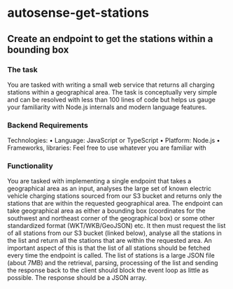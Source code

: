 # autosense-get-stations
## Create an endpoint to get the stations within a bounding box

### The task
You are tasked with writing a small web service that returns all charging stations within a geographical
area. The task is conceptually very simple and can be resolved with less than 100 lines of code but
helps us gauge your familiarity with Node.js internals and modern language features.

### Backend Requirements
Technologies:
• Language: JavaScript or TypeScript
• Platform: Node.js
• Frameworks, libraries: Feel free to use whatever you are familiar with

### Functionality
You are tasked with implementing a single endpoint that takes a geographical area as an input,
analyses the large set of known electric vehicle charging stations sourced from our S3 bucket and
returns only the stations that are within the requested geographical area.
The endpoint can take geographical area as either a bounding box (coordinates for the southwest
and northeast corner of the geographical box) or some other standardized format
(WKT/WKB/GeoJSON) etc. It then must request the list of all stations from our S3 bucket (linked
below), analyse all the stations in the list and return all the stations that are within the requested
area. An important aspect of this is that the list of all stations should be fetched every time the
endpoint is called. The list of stations is a large JSON file (about 7MB) and the retrieval, parsing,
processing of the list and sending the response back to the client should block the event loop as little
as possible. The response should be a JSON array.

